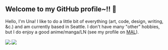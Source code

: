## Welcome to my GitHub profile~!! :revolving_hearts:

Hello, I'm Una! I like to do a little bit of everything (art, code, design, writing, &c.) and am currently based in Seattle.
I don't have many "other" hobbies, but I do enjoy a good anime/manga/LN (see my profile on [MAL](https://myanimelist.net/profile/unasareyou)).

<a href="https://github.com/anuraghazra/github-readme-stats">
  <img align="center" src="https://github-readme-stats.vercel.app/api?username=una-ada&hide_title=true&show_icons=true" />
</a>
<a href="https://github.com/anuraghazra/github-readme-stats">
  <img align="center" src="https://github-readme-stats.vercel.app/api/top-langs/?username=una-ada&langs_count=6&layout=compact" />
</a>
<br />

